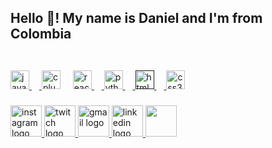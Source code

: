 <h2 align="left">Hello 👋! My name is Daniel and I'm from Colombia</h2>

###

<img  src=""/>

###

<div align="left">
  <a href="https://www.java.com/es/">
  <img src="https://cdn.jsdelivr.net/gh/devicons/devicon/icons/javascript/javascript-original.svg" height="30" alt="javascript logo"  />
   <img width="12" />   
   </a>
  <img src="https://cdn.jsdelivr.net/gh/devicons/devicon/icons/cplusplus/cplusplus-original.svg" height="30" alt="cplusplus logo"  />
  <img width="12" />
  <a href="https://es.react.dev/">
  <img src="https://cdn.jsdelivr.net/gh/devicons/devicon/icons/react/react-original.svg" height="30" alt="react logo"  />
  <img width="12" />
  </a>
  <a href="https://www.python.org/">
  <img src="https://cdn.jsdelivr.net/gh/devicons/devicon/icons/python/python-original.svg" height="30" alt="python logo"  />
  <img width="12" />
  </a>
  <a href="">
  <img src="https://cdn.jsdelivr.net/gh/devicons/devicon/icons/html5/html5-original.svg" height="30" alt="html5 logo"  />
  <img width="12" />
  </a>
  <img src="https://cdn.jsdelivr.net/gh/devicons/devicon/icons/css3/css3-original.svg" height="30" alt="css3 logo"  />
</div>

###

<div align="left">
  <a href="https://www.instagram.com/danielzg_.2006/"  >
  <img src="https://github.com/user-attachments/assets/5177aff8-39ac-4f8d-9bc1-ba7d3568a0ca" width="50" height="50" alt="instagram logo"  />
  </a>
  <a href="https://www.twitch.tv/dani_rst12"  >
  <img src="https://github.com/user-attachments/assets/b3c82982-dc96-4ec7-a4fc-dca9d9b16609"  width="50" height="50" alt="twitch logo"  />

  <a href="danielfelipehg10@gmail.com"  >
  <img src="https://github.com/user-attachments/assets/073bbac0-693f-4588-bd64-5d19b0f6767b" width="50" height="50" alt="gmail logo"  />
  </a>
  <a href="https://www.linkedin.com/in/daniel-felipe-paredes-gonzalez-638373239/"  >
  <img src="https://github.com/user-attachments/assets/4399012d-6856-4c91-94a3-7f87606ba723" width="50" height="50" alt="linkedin logo"  />
  </a>
  <a href="https://open.spotify.com/user/31fxo3t2xkzsukrle4cts6kdf3qu?si=9da5f2a877bb4f02">
    <img src="https://storage.googleapis.com/pr-newsroom-wp/1/2023/05/Spotify_Primary_Logo_RGB_Green.png" width="50" height="50"  />
  </a>
</div>

###
